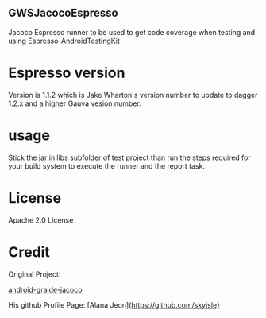 GWSJacocoEspresso
---

Jacoco Espresso runner to be used to get code coverage when 
testing and using Espresso-AndroidTestingKit

# Espresso version

Version is 1.1.2 which is Jake Wharton's version number to update
to dagger 1.2.x and a higher Gauva vesion number.

# usage 

Stick the jar in libs subfolder of test project than 
run the steps required for your build system to execute the 
runner and the report task.

# License

Apache 2.0 License

# Credit

Original Project:

[android-gralde-jacoco](https://github.com/skyisle/gradle-jacoco-android)

His github Profile Page:
[Alana Jeon](https://github.com/skyisle}